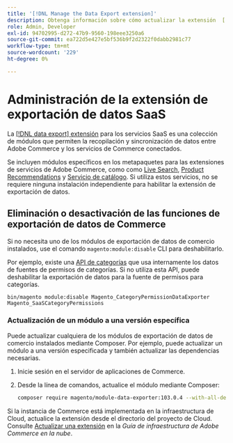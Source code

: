 ```yaml
---
title: '[!DNL Manage the Data Export extension]'
description: Obtenga información sobre cómo actualizar la extensión  [!DNL Data Export] y quitar o deshabilitar los servicios de exportación de datos que no son necesarios.
role: Admin, Developer
exl-id: 94702995-d272-47b9-9560-198eee3250a6
source-git-commit: ea722d5e427e5bf536b9f2d2322f0dabb2981c77
workflow-type: tm+mt
source-wordcount: '229'
ht-degree: 0%

---
```


# Administración de la extensión de exportación de datos SaaS

La [[!DNL data export] extensión](https://github.com/magento/commerce-data-export) para los servicios SaaS es una colección de módulos que permiten la recopilación y sincronización de datos entre Adobe Commerce y los servicios de Commerce conectados.

Se incluyen módulos específicos en los metapaquetes para las extensiones de servicios de Adobe Commerce, como
como [Live Search](/help/live-search/overview.md), [Product Recommendations](/help/product-recommendations/overview.md) y [Servicio de catálogo](/help/catalog-service/overview.md). Si utiliza estos servicios, no se requiere ninguna instalación independiente para habilitar la extensión de exportación de datos.

## Eliminación o desactivación de las funciones de exportación de datos de Commerce

Si no necesita uno de los módulos de exportación de datos de comercio instalados, use el comando `magento:module:disable` CLI para deshabilitarlo.

Por ejemplo, existe una [API de categorías](https://developer.adobe.com/commerce/webapi/graphql/schema/catalog-service/queries/categories/) que usa internamente los datos de fuentes de permisos de categorías. Si no utiliza esta API, puede deshabilitar la exportación de datos para la fuente de permisos para categorías.

```shell script
bin/magento module:disable Magento_CategoryPermissionDataExporter Magento_SaaSCategoryPermissions
```

### Actualización de un módulo a una versión específica

Puede actualizar cualquiera de los módulos de exportación de datos de comercio instalados mediante Composer. Por ejemplo, puede actualizar un módulo a una versión especificada y también actualizar las dependencias necesarias.

1. Inicie sesión en el servidor de aplicaciones de Commerce.

1. Desde la línea de comandos, actualice el módulo mediante Composer:

   ```bash
   composer require magento/module-data-exporter:103.0.4 --with-all-dependencies
   ```

Si la instancia de Commerce está implementada en la infraestructura de Cloud, actualice la extensión desde el directorio del proyecto de Cloud. Consulte [Actualizar una extensión](https://experienceleague.adobe.com/es/docs/commerce-cloud-service/user-guide/configure-store/extensions#upgrade-an-extension) en la _Guía de infraestructura de Adobe Commerce en la nube_.
